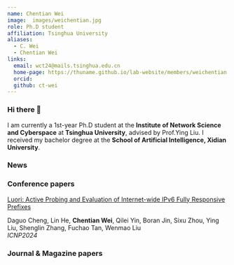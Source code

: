```yaml
---
name: Chentian Wei
image:  images/weichentian.jpg
role: Ph.D student
affiliation: Tsinghua University
aliases:
  - C. Wei
  - Chentian Wei
links:
  email: wct24@mails.tsinghua.edu.cn
  home-page: https://thuname.github.io/lab-website/members/weichentian.html
  orcid: 
  github: ct-wei
---
```


### Hi there 👋
I am currently a 1st-year Ph.D student at the **Institute of Network Science and Cyberspace** at **Tsinghua University**, advised by Prof.Ying Liu. I received my bachelor degree at the **School of Artificial Intelligence, Xidian University**.


### News


### Conference papers

[Luori: Active Probing and Evaluation of Internet-wide IPv6 Fully Responsive Prefixes]()

Daguo Cheng, Lin He, __Chentian Wei__, Qilei Yin, Boran Jin, Sixu Zhou, Ying Liu, Shenglin Zhang, Fuchao Tan, Wenmao Liu  
_ICNP2024_



### Journal & Magazine papers

